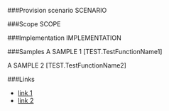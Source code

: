 <!-- M2-TODO -->
<properties
	  pageTitle="ClientWebPartDefinition"
    pageName="ClientWebPartDefinition"
    parentPageId="13051"
/>

###Provision scenario
SCENARIO

###Scope
SCOPE

###Implementation
IMPLEMENTATION

###Samples
A SAMPLE 1
[TEST.TestFunctionName1]

A SAMPLE 2
[TEST.TestFunctionName2]

###Links
- [link 1](http://example.com)
- [link 2](http://example.com)
